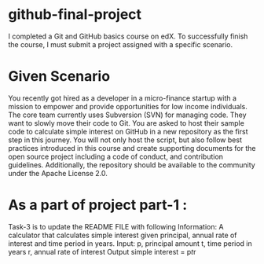 # github-final-project
I completed a Git and GitHub basics course on edX. To successfully finish the course, I must submit a project assigned with a specific scenario.
# Given Scenario
You recently got hired as a developer in a micro-finance startup with a mission to empower and provide opportunities for low income individuals. The core team currently uses Subversion (SVN) for managing code. They want to slowly move their code to Git. You are asked to host their sample code to calculate simple interest on GitHub in a new repository as the first step in this journey. You will not only host the script, but also follow best practices introduced in this course and create supporting documents for the open source project including a code of conduct, and contribution guidelines. Additionally, the repository should be available to the community under the Apache License 2.0.

# As a part of project part-1 :
Task-3 is to update the README FILE with following Information:
A calculator that calculates simple interest given principal, annual rate of interest and time period in years.
Input:
   p, principal amount
   t, time period in years
   r, annual rate of interest
Output
      simple interest = p*t*r



